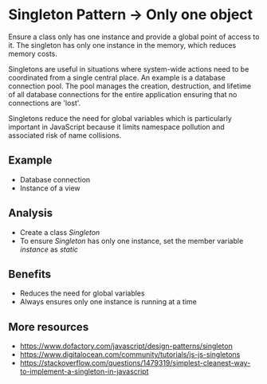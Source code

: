 # Singleton Pattern → Only one object

Ensure a class only has one instance and provide a global point of access to it. The singleton has only one instance in the memory, which reduces memory costs.

Singletons are useful in situations where system-wide actions need to be coordinated from a single central place. An example is a database connection pool. The pool manages the creation, destruction, and lifetime of all database connections for the entire application ensuring that no connections are 'lost'.

Singletons reduce the need for global variables which is particularly important in JavaScript because it limits namespace pollution and associated risk of name collisions.

## Example

-   Database connection
-   Instance of a view

## Analysis

-   Create a class _Singleton_
-   To ensure _Singleton_ has only one instance, set the member variable _instance_ as _static_

## Benefits

-   Reduces the need for global variables
-   Always ensures only one instance is running at a time

## More resources

-   https://www.dofactory.com/javascript/design-patterns/singleton
-   https://www.digitalocean.com/community/tutorials/js-js-singletons
-   https://stackoverflow.com/questions/1479319/simplest-cleanest-way-to-implement-a-singleton-in-javascript
